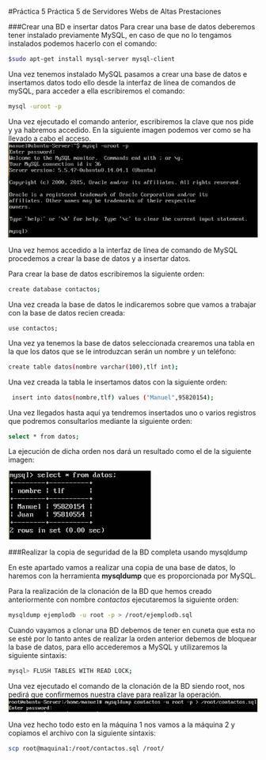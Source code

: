 #Práctica 5
Práctica 5 de Servidores Webs de Altas Prestaciones

###Crear una BD e insertar datos
Para crear una base de datos deberemos tener instalado previamente MySQL, en caso de que no lo tengamos instalados podemos hacerlo con el comando:
```sh
$sudo apt-get install mysql-server mysql-client
```
Una vez tenemos instalado MySQL pasamos a crear una base de datos e insertamos datos todo ello desde la interfaz de línea de comandos de mySQL, para acceder a ella escribiremos el comando:
```sh
mysql -uroot -p
```
Una vez ejecutado el comando anterior, escribiremos la clave que nos pide y ya habremos accedido. En la siguiente imagen podemos ver como se ha llevado a cabo el acceso.
![IMG](https://github.com/manuelalonsobraojos/swap1516/blob/master/practicas/practica5/capturas/Captura1.PNG)

Una vez hemos accedido a la interfaz de línea de comando de MySQL procedemos a crear la base de datos y a insertar datos.

Para crear la base de datos escribiremos la siguiente orden:
```sh
create database contactos;
```
Una vez creada la base de datos le indicaremos sobre que vamos a trabajar con la base de datos recien creada:
```sd
use contactos;
```
Una vez ya tenemos la base de datos seleccionada crearemos una tabla en la que los datos que se le introduzcan serán un nombre y un teléfono:
```sh
create table datos(nombre varchar(100),tlf int);
```
Una vez creada la tabla le insertamos datos con la siguiente orden:
```sh
 insert into datos(nombre,tlf) values ("Manuel",95820154);
 ```
 Una vez llegados hasta aquí ya tendremos insertados uno o varios registros que podremos consultarlos mediante la siguiente orden:
```sh
select * from datos;
```
La ejecución de dicha orden nos dará un resultado como el de la siguiente imagen:

![img](https://github.com/manuelalonsobraojos/swap1516/blob/master/practicas/practica5/capturas/Captura2.PNG)

###Realizar la copia de seguridad de la BD completa usando mysqldump

En este apartado vamos a realizar una copia de una base de datos, lo haremos con la herramienta **mysqldump** que es proporcionada por MySQL.

Para la realización de la clonación de la BD que hemos creado anteriormente con nombre *contactos* ejecutaremos la siguiente orden:
```sh
mysqldump ejemplodb -u root -p > /root/ejemplodb.sql
```
Cuando vayamos a clonar una BD debemos de tener en cuneta que esta no se esté por lo tanto antes de realizar la orden anterior debemos de bloquear la base de datos, para ello accederemos a MySQL y utilizaremos la siguiente sintaxis:
```sh
mysql> FLUSH TABLES WITH READ LOCK;
```
Una vez ejecutado el comando de la clonación de la BD siendo root, nos pedirá que confirmemos nuestra clave para realizar la operación.
![img](https://github.com/manuelalonsobraojos/swap1516/blob/master/practicas/practica5/capturas/Captura3.PNG)

Una vez hecho todo esto en la máquina 1 nos vamos a la máquina 2 y copiamos el archivo con la siguiente sintaxis:
```sh
scp root@maquina1:/root/contactos.sql /root/
```





